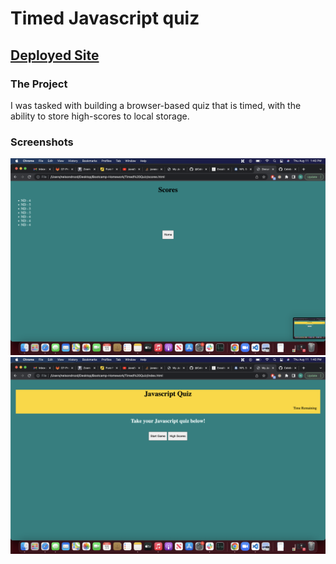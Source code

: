 # Timed Javascript quiz

## [Deployed Site]()

### The Project
I was tasked with building a browser-based quiz that is timed, with the ability to store high-scores to local storage. 

### Screenshots
![Screenshot](./assets/Quiz-Screenshot-1.png)
![Screenshot](./assets/Quiz-Screenshot-2.png)
